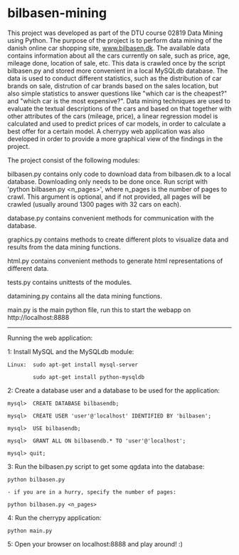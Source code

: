bilbasen-mining
===============
This project was developed as part of the DTU course 02819 Data Mining using Python.
The purpose of the project is to perform data mining of the danish online car shopping site, www.bilbasen.dk. The available data contains information about all the cars currently on sale, such as price, age, mileage done, location of sale, etc. This data is crawled once by the script bilbasen.py and stored more convenient in a local MySQLdb database. The data is used to conduct different statistics, such as the distribution of car brands on sale, distrution of car brands based on the sales location, but also simple statistics to answer questions like "which car is the cheapest?" and "which car is the most expensive?". Data mining techniques are used to evaluate the textual descriptions of the cars and based on that together with other attributes of the cars (mileage, price), a linear regression 
model is calculated and used to predict prices of car models, in order to calculate a
best offer for a certain model.
A cherrypy web application was also developed in order to provide a more graphical view of the findings in the project.

The project consist of the following modules:

bilbasen.py contains only code to download data from bilbasen.dk to a local database. 
  Downloading only needs to be done once. Run script with 'python bilbasen.py <n_pages>', where n_pages is the number of pages to crawl. This argument is optional, and if not 
  provided, all pages will be crawled (usually around 1300 pages with 32 cars on each).

database.py contains convenient methods for communication with the database.

graphics.py contains methods to create different plots to visualize data and results
  from the data mining functions.

html.py contains convenient methods to generate html representations of different data.

tests.py contains unittests of the modules.

datamining.py contains all the data mining functions.

main.py is the main python file, run this to start the webapp on http://localhost:8888


--------------------------------------------------------------------------------------
Running the web application:

1: 	Install MySQL and the MySQLdb module:

   	Linux: 	sudo apt-get install mysql-server

			sudo apt-get install python-mysqldb

2: 	Create a database user and a database to be used for the application:

	mysql>	CREATE DATABASE bilbasendb;

	mysql>  CREATE USER 'user'@'localhost' IDENTIFIED BY 'bilbasen';

	mysql>  USE bilbasendb;

	mysql>  GRANT ALL ON bilbasendb.* TO 'user'@'localhost';

	mysql> quit;


3:  Run the bilbasen.py script to get some qgdata into the database:

	python bilbasen.py

	- if you are in a hurry, specify the number of pages:

	python bilbasen.py <n_pages>


4:  Run the cherrypy application:

	python main.py


5:	Open your browser on localhost:8888 and play around! :)
